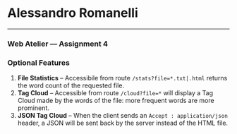 # Alessandro Romanelli
___

### Web Atelier &mdash; Assignment 4

### Optional Features
1. **File Statistics** &ndash; Accessibile from route `/stats?file=*.txt|.html` returns the word count of the requested file.
2. **Tag Cloud** &ndash; Accessible from route `/cloud?file=*` will display a Tag Cloud made by the words of the file: more frequent words are more prominent.
3. **JSON Tag Cloud** &ndash; When the client sends an `Accept : application/json` header, a JSON will be sent back by the server instead of the HTML file.